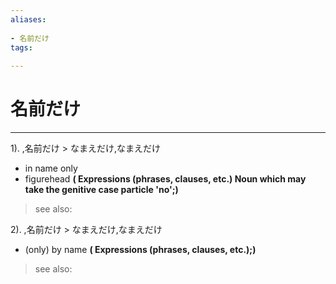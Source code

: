 ```yaml
---
aliases:
    
- 名前だけ
tags:
    
---
```


# 名前だけ
---
1).
,名前だけ > なまえだけ,なまえだけ

- in name only
- figurehead
**( Expressions (phrases, clauses, etc.) Noun which may take the genitive case particle 'no';)**
> see also: 
            
2).
,名前だけ > なまえだけ,なまえだけ

- (only) by name
**( Expressions (phrases, clauses, etc.);)**
> see also: 
            